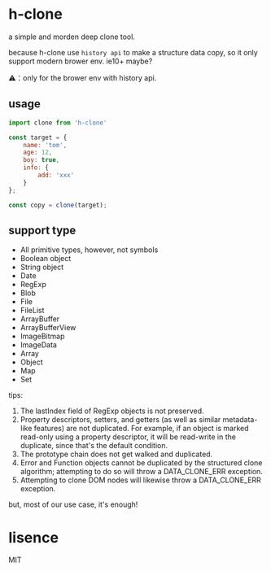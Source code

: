# h-clone

a simple and morden deep clone tool.

because h-clone use `history api` to make a structure data copy, so it only support modern brower env. ie10+ maybe?

⚠️：only for the brower env with history api.

## usage

```js
import clone from 'h-clone'

const target = {
    name: 'tom',
    age: 12,
    boy: true,
    info: {
        add: 'xxx'
    }
};

const copy = clone(target);
```

## support type

- All primitive types, however, not symbols
- Boolean object
- String object
- Date
- RegExp
- Blob
- File
- FileList
- ArrayBuffer
- ArrayBufferView
- ImageBitmap
- ImageData
- Array
- Object
- Map
- Set

tips:

1. The lastIndex field of RegExp objects is not preserved.
2. Property descriptors, setters, and getters (as well as similar metadata-like features) are not duplicated. For example, if an object is marked read-only using a property descriptor, it will be read-write in the duplicate, since that's the default condition.
3. The prototype chain does not get walked and duplicated.
4. Error and Function objects cannot be duplicated by the structured clone algorithm; attempting to do so will throw a DATA_CLONE_ERR exception.
5. Attempting to clone DOM nodes will likewise throw a DATA_CLONE_ERR exception.

but, most of our use case, it's enough!

# lisence

MIT